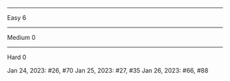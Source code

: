 -------
Easy 6

-------
Medium 0

-------
Hard 0

Jan 24, 2023: #26, #70
Jan 25, 2023: #27, #35
Jan 26, 2023: #66, #88